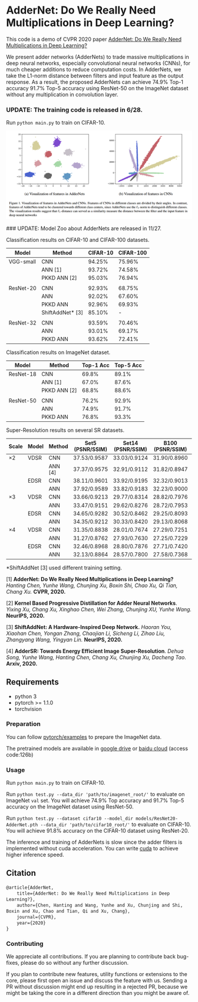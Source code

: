 # AdderNet: Do We Really Need Multiplications in Deep Learning?
This code is a demo of CVPR 2020 paper [AdderNet: Do We Really Need Multiplications in Deep Learning?](https://arxiv.org/pdf/1912.13200.pdf) 

We present adder networks (AdderNets) to trade massive multiplications in deep neural networks, especially convolutional neural networks (CNNs), for much cheaper additions to reduce computation costs. In AdderNets, we take the L1-norm distance between filters and input feature as the output response. As a result, the proposed AdderNets can achieve 74.9% Top-1 accuracy 91.7% Top-5 accuracy using ResNet-50 on the ImageNet dataset without any multiplication in convolution layer.


### UPDATE: The training code is released in 6/28.

Run `python main.py` to train on CIFAR-10. 

<p align="center">
<img src="figures/visualization.png" width="800">
</p>
### UPDATE: Model Zoo about AdderNets are released in 11/27.

Classification results on CIFAR-10 and CIFAR-100 datasets.

| Model     | Method           | CIFAR-10 | CIFAR-100 |
| --------- | ---------------- | -------- | --------- |
| VGG-small | CNN              | 94.25%   | 75.96%    |
|           | ANN [1]          | 93.72%   | 74.58%    |
|           | PKKD ANN [2]     | 95.03%   | 76.94%    |
|           |                  |          |           |
| ResNet-20 | CNN              | 92.93%   | 68.75%    |
|           | ANN              | 92.02%   | 67.60%    |
|           | PKKD ANN         | 92.96%   | 69.93%    |
|           | ShiftAddNet* [3] | 85.10%   | -         |
|           |                  |          |           |
| ResNet-32 | CNN              | 93.59%   | 70.46%    |
|           | ANN              | 93.01%   | 69.17%    |
|           | PKKD ANN         | 93.62%   | 72.41%    |

Classification results on ImageNet dataset.

| Model     | Method       | Top-1 Acc | Top-5 Acc |
| --------- | ------------ | --------- | --------- |
| ResNet-18 | CNN          | 69.8%     | 89.1%     |
|           | ANN [1]      | 67.0%     | 87.6%     |
|           | PKKD ANN [2] | 68.8%     | 88.6%     |
|           |              |           |           |
| ResNet-50 | CNN          | 76.2%     | 92.9%     |
|           | ANN          | 74.9%     | 91.7%     |
|           | PKKD ANN     | 76.8%     | 93.3%     |

Super-Resolution results on several SR datasets.

| Scale | Model | Method  | Set5 (PSNR/SSIM) | Set14 (PSNR/SSIM) | B100 (PSNR/SSIM) | Urban100 (PSNR/SSIM) |
| ----- | ----- | ------- | ---------------- | ----------------- | ---------------- | -------------------- |
| ×2    | VDSR  | CNN     | 37.53/0.9587     | 33.03/0.9124      | 31.90/0.8960     | 30.76/0.9140         |
|       |       | ANN [4] | 37.37/0.9575     | 32.91/0.9112      | 31.82/0.8947     | 30.48/0.9099         |
|       | EDSR  | CNN     | 38.11/0.9601     | 33.92/0.9195      | 32.32/0.9013     | 32.93/0.9351         |
|       |       | ANN     | 37.92/0.9589     | 33.82/0.9183      | 32.23/0.9000     | 32.63/0.9309         |
| ×3    | VDSR  | CNN     | 33.66/0.9213     | 29.77/0.8314      | 28.82/0.7976     | 27.14/0.8279         |
|       |       | ANN     | 33.47/0.9151     | 29.62/0.8276      | 28.72/0.7953     | 26.95/0.8189         |
|       | EDSR  | CNN     | 34.65/0.9282     | 30.52/0.8462      | 29.25/0.8093     | 28.80/0.8653         |
|       |       | ANN     | 34.35/0.9212     | 30.33/0.8420      | 29.13/0.8068     | 28.54/0.8555         |
| ×4    | VDSR  | CNN     | 31.35/0.8838     | 28.01/0.7674      | 27.29/0.7251     | 25.18/0.7524         |
|       |       | ANN     | 31.27/0.8762     | 27.93/0.7630      | 27.25/0.7229     | 25.09/0.7445         |
|       | EDSR  | CNN     | 32.46/0.8968     | 28.80/0.7876      | 27.71/0.7420     | 26.64/0.8033         |
|       |       | ANN     | 32.13/0.8864     | 28.57/0.7800      | 27.58/0.7368     | 26.33/0.7874         |

*ShiftAddNet [3] used different training setting.

[1]  **AdderNet: Do We Really Need Multiplications in Deep Learning?**  *Hanting Chen, Yunhe Wang, Chunjing Xu, Boxin Shi, Chao Xu, Qi Tian, Chang Xu.* **CVPR, 2020.**

[2] **Kernel Based Progressive Distillation for Adder Neural Networks**. *Yixing Xu, Chang Xu, Xinghao Chen, Wei Zhang, Chunjing XU, Yunhe Wang.* **NeurIPS, 2020.**

[3] **ShiftAddNet: A Hardware-Inspired Deep Network.** *Haoran You, Xiaohan Chen, Yongan Zhang, Chaojian Li, Sicheng Li, Zihao Liu, Zhangyang Wang, Yingyan Lin.* **NeurIPS, 2020.**

[4] **AdderSR: Towards Energy Efficient Image Super-Resolution**. *Dehua Song, Yunhe Wang, Hanting Chen, Chang Xu, Chunjing Xu, Dacheng Tao*. **Arxiv, 2020.** 

## Requirements

- python 3
- pytorch >= 1.1.0
- torchvision

### Preparation
You can follow [pytorch/examples](https://github.com/pytorch/examples/tree/master/imagenet) to prepare the ImageNet data.

The pretrained models are available in [google drive](https://drive.google.com/drive/folders/11ZdIst5Vwqx9Y5zHhirfaI94_7RhcBZH?usp=sharing) or [baidu cloud](https://pan.baidu.com/s/1pkaWhhKVoWPv-MCUjvxzCw) (access code:126b)

### Usage
Run `python main.py` to train on CIFAR-10. 

Run `python test.py --data_dir 'path/to/imagenet_root/'` to evaluate on ImageNet `val` set. You will achieve 74.9% Top accuracy and 91.7% Top-5 accuracy on the ImageNet dataset using ResNet-50.

Run `python test.py --dataset cifar10 --model_dir models/ResNet20-AdderNet.pth --data_dir 'path/to/cifar10_root/'` to evaluate on CIFAR-10. You will achieve 91.8% accuracy on the CIFAR-10 dataset using ResNet-20.

The inference and training of AdderNets is slow since the adder filters is implemented without cuda acceleration. You can write [cuda](https://docs.nvidia.com/cuda/cuda-samples/index.html) to achieve higher inference speed. 

## Citation
	@article{AdderNet,
		title={AdderNet: Do We Really Need Multiplications in Deep Learning?},
		author={Chen, Hanting and Wang, Yunhe and Xu, Chunjing and Shi, Boxin and Xu, Chao and Tian, Qi and Xu, Chang},
		journal={CVPR},
		year={2020}
	}

### Contributing
We appreciate all contributions. If you are planning to contribute back bug-fixes, please do so without any further discussion.

If you plan to contribute new features, utility functions or extensions to the core, please first open an issue and discuss the feature with us. Sending a PR without discussion might end up resulting in a rejected PR, because we might be taking the core in a different direction than you might be aware of.

